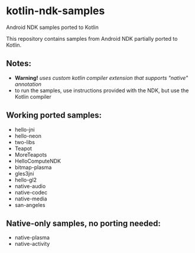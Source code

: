 kotlin-ndk-samples
==================

Android NDK samples ported to Kotlin

This repository contains samples from Android NDK partially ported to Kotlin.

Notes:
------

- **Warning!** *uses custom kotlin compiler extension that supports "native" annotation*
- to run the samples, use instructions provided with the NDK, but use the Kotlin compiler

Working ported samples:
-----------------------

- hello-jni
- hello-neon
- two-libs
- Teapot
- MoreTeapots
- HelloComputeNDK
- bitmap-plasma
- gles3jni
- hello-gl2
- native-audio
- native-codec
- native-media
- san-angeles

Native-only samples, no porting needed:
---------------------------------------

- native-plasma
- native-activity

